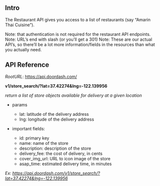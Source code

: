## Intro
The Restaurant API gives you access to a list of restaurants (say “Amarin Thai Cuisine”).

Note: that authentication is not required for the restaurant API endpoints.
Note: URL’s end with slash (or you’ll get a 301)
Note: These are our actual API’s, so there’ll be a lot more information/fields in the resources
than what you actually need.

## API Reference

_RootURL_: https://api.doordash.com/

**v1/store_search/?lat=37.42274&lng=-122.139956**

_return a list of store objects available for delivery at a given location_

- params
  - lat: latitude of the delivery address
  - lng: longitude of the delivery address
  
- important fields:
  - id: primary key
  - name: name of the store
  - description: description of the store
  - delivery_fee: the cost of delivery, in cents
  - cover_img_url: URL to icon image of the store
  - asap_time: estimated delivery time, in minutes
  
_Ex: https://api.doordash.com/v1/store_search/?lat=37.42274&lng=-122.139956_

